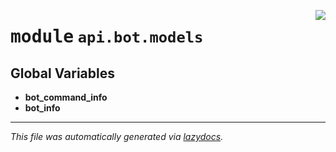 <!-- markdownlint-disable -->

<a href="https://github.com/switchcollab/Switch-Bots-Python-Library/tree/main/src/switch/api/bot/models/__init__.py#L0"><img align="right" src="https://img.shields.io/badge/-source-cccccc?style=flat-square"/></a>

# <kbd>module</kbd> `api.bot.models`




**Global Variables**
---------------
- **bot_command_info**
- **bot_info**




---

_This file was automatically generated via [lazydocs](https://github.com/ml-tooling/lazydocs)._
